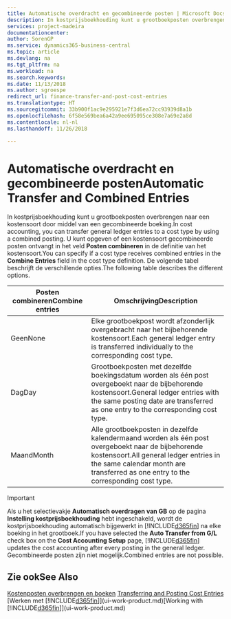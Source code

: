 ```yaml
---
title: Automatische overdracht en gecombineerde posten | Microsoft Docs
description: In kostprijsboekhouding kunt u grootboekposten overbrengen naar een kostensoort door middel van een gecombineerde boeking. U kunt opgeven of een kostensoort gecombineerde posten ontvangt in het veld **Posten combineren** in de definitie van het kostensoort. De volgende tabel beschrijft de verschillende opties.
services: project-madeira
documentationcenter: 
author: SorenGP
ms.service: dynamics365-business-central
ms.topic: article
ms.devlang: na
ms.tgt_pltfrm: na
ms.workload: na
ms.search.keywords: 
ms.date: 11/13/2018
ms.author: sgroespe
redirect_url: finance-transfer-and-post-cost-entries
ms.translationtype: HT
ms.sourcegitcommit: 33b900f1ac9e295921e7f3d6ea72cc93939d8a1b
ms.openlocfilehash: 6f58e569bea6a42a9ee695095ce308e7a69e2a8d
ms.contentlocale: nl-nl
ms.lasthandoff: 11/26/2018

---
```

# <a name="automatic-transfer-and-combined-entries"></a><span data-ttu-id="8b4d6-105">Automatische overdracht en gecombineerde posten</span><span class="sxs-lookup"><span data-stu-id="8b4d6-105">Automatic Transfer and Combined Entries</span></span>
<span data-ttu-id="8b4d6-106">In kostprijsboekhouding kunt u grootboekposten overbrengen naar een kostensoort door middel van een gecombineerde boeking.</span><span class="sxs-lookup"><span data-stu-id="8b4d6-106">In cost accounting, you can transfer general ledger entries to a cost type by using a combined posting.</span></span> <span data-ttu-id="8b4d6-107">U kunt opgeven of een kostensoort gecombineerde posten ontvangt in het veld **Posten combineren** in de definitie van het kostensoort.</span><span class="sxs-lookup"><span data-stu-id="8b4d6-107">You can specify if a cost type receives combined entries in the **Combine Entries** field in the cost type definition.</span></span> <span data-ttu-id="8b4d6-108">De volgende tabel beschrijft de verschillende opties.</span><span class="sxs-lookup"><span data-stu-id="8b4d6-108">The following table describes the different options.</span></span>  

|<span data-ttu-id="8b4d6-109">Posten combineren</span><span class="sxs-lookup"><span data-stu-id="8b4d6-109">Combine entries</span></span>|<span data-ttu-id="8b4d6-110">Omschrijving</span><span class="sxs-lookup"><span data-stu-id="8b4d6-110">Description</span></span>|  
|---------------------|-----------------|  
|<span data-ttu-id="8b4d6-111">Geen</span><span class="sxs-lookup"><span data-stu-id="8b4d6-111">None</span></span>|<span data-ttu-id="8b4d6-112">Elke grootboekpost wordt afzonderlijk overgebracht naar het bijbehorende kostensoort.</span><span class="sxs-lookup"><span data-stu-id="8b4d6-112">Each general ledger entry is transferred individually to the corresponding cost type.</span></span>|  
|<span data-ttu-id="8b4d6-113">Dag</span><span class="sxs-lookup"><span data-stu-id="8b4d6-113">Day</span></span>|<span data-ttu-id="8b4d6-114">Grootboekposten met dezelfde boekingsdatum worden als één post overgeboekt naar de bijbehorende kostensoort.</span><span class="sxs-lookup"><span data-stu-id="8b4d6-114">General ledger entries with the same posting date are transferred as one entry to the corresponding cost type.</span></span>|  
|<span data-ttu-id="8b4d6-115">Maand</span><span class="sxs-lookup"><span data-stu-id="8b4d6-115">Month</span></span>|<span data-ttu-id="8b4d6-116">Alle grootboekposten in dezelfde kalendermaand worden als één post overgeboekt naar de bijbehorende kostensoort.</span><span class="sxs-lookup"><span data-stu-id="8b4d6-116">All general ledger entries in the same calendar month are transferred as one entry to the corresponding cost type.</span></span>|  

> [!IMPORTANT]  
>  <span data-ttu-id="8b4d6-117">Als u het selectievakje **Automatisch overdragen van GB** op de pagina **Instelling kostprijsboekhouding** hebt ingeschakeld, wordt de kostprijsboekhouding automatisch bijgewerkt in [!INCLUDE[d365fin](includes/d365fin_md.md)] na elke boeking in het grootboek.</span><span class="sxs-lookup"><span data-stu-id="8b4d6-117">If you have selected the **Auto Transfer from G/L** check box on the **Cost Accounting Setup** page, [!INCLUDE[d365fin](includes/d365fin_md.md)] updates the cost accounting after every posting in the general ledger.</span></span> <span data-ttu-id="8b4d6-118">Gecombineerde posten zijn niet mogelijk.</span><span class="sxs-lookup"><span data-stu-id="8b4d6-118">Combined entries are not possible.</span></span>  

## <a name="see-also"></a><span data-ttu-id="8b4d6-119">Zie ook</span><span class="sxs-lookup"><span data-stu-id="8b4d6-119">See Also</span></span>  
 <span data-ttu-id="8b4d6-120">[Kostenposten overbrengen en boeken](finance-transfer-and-post-cost-entries.md) </span><span class="sxs-lookup"><span data-stu-id="8b4d6-120">[Transferring and Posting Cost Entries](finance-transfer-and-post-cost-entries.md) </span></span>  
 <span data-ttu-id="8b4d6-121">[Werken met [!INCLUDE[d365fin](includes/d365fin_md.md)]](ui-work-product.md)</span><span class="sxs-lookup"><span data-stu-id="8b4d6-121">[Working with [!INCLUDE[d365fin](includes/d365fin_md.md)]](ui-work-product.md)</span></span>

